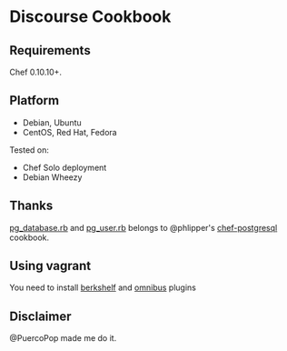 # Discourse Cookbook

Requirements
------------
Chef 0.10.10+.

Platform
--------
- Debian, Ubuntu
- CentOS, Red Hat, Fedora

Tested on:

- Chef Solo deployment
- Debian Wheezy


## Thanks

[pg_database.rb](definitions/pg_database.rb) and [pg_user.rb](definitions/pg_user.rb) belongs to @phlipper's [chef-postgresql](https://github.com/phlipper/chef-postgresql) cookbook.

## Using vagrant

You need to install [berkshelf](https://github.com/RiotGames/vagrant-berkshelf) and [omnibus](https://github.com/schisamo/vagrant-omnibus) plugins

## Disclaimer

@PuercoPop made me do it.

